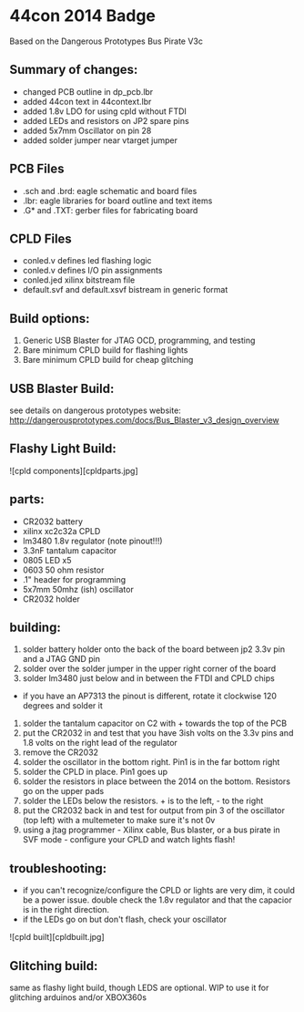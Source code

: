 44con 2014 Badge
================

Based on the Dangerous Prototypes Bus Pirate V3c

Summary of changes:
-------------------
- changed PCB outline in dp_pcb.lbr
- added 44con text in 44context.lbr
- added 1.8v LDO for using cpld without FTDI
- added LEDs and resistors on JP2 spare pins
- added 5x7mm Oscillator on pin 28
- added solder jumper near vtarget jumper

PCB Files
---------
* .sch and .brd: eagle schematic and board files 
* .lbr: eagle libraries for board outline and text items 
* .G* and .TXT: gerber files for fabricating board

CPLD Files
----------
* conled.v defines led flashing logic
* conled.v defines I/O pin assignments
* conled.jed xilinx bitstream file
* default.svf and default.xsvf bistream in generic format

Build options:
-------------
1. Generic USB Blaster for JTAG OCD, programming, and testing
1. Bare minimum CPLD build for flashing lights
1. Bare minimum CPLD build for cheap glitching

USB Blaster Build:
-----------------
see details on dangerous prototypes website:
http://dangerousprototypes.com/docs/Bus_Blaster_v3_design_overview

Flashy Light Build:
------------------

![cpld components][cpldparts.jpg]

parts:
------
* CR2032 battery
* xilinx xc2c32a CPLD
* lm3480 1.8v regulator (note pinout!!!)
* 3.3nF tantalum capacitor
* 0805 LED x5
* 0603 50 ohm resistor
* .1" header for programming
* 5x7mm 50mhz (ish) oscillator
* CR2032 holder

building:
--------
1. solder battery holder onto the back of the board between jp2 3.3v pin and a JTAG GND pin
1. solder over the solder jumper in the upper right corner of the board
1. solder lm3480 just below and in between the FTDI and CPLD chips
  * if you have an AP7313 the pinout is different, rotate it clockwise 120 degrees and solder it
1. solder the tantalum capacitor on C2 with + towards the top of the PCB
1. put the CR2032 in and test that you have 3ish  volts on the 3.3v pins and 1.8 volts on the right lead of the regulator
1. remove the CR2032
1. solder the oscillator in the bottom right. Pin1 is in the far bottom right
1. solder the CPLD in place. Pin1 goes up
1. solder the resistors in place between the 2014 on the bottom. Resistors go on the upper pads
1. solder the LEDs below the resistors. + is to the left, - to the right
1. put the CR2032 back in and test for output from pin 3 of the oscillator (top left) with a multemeter to make sure it's not 0v
1. using a jtag programmer - Xilinx cable, Bus blaster, or a bus pirate in SVF mode - configure your CPLD and watch lights flash!

troubleshooting:
---------------
* if you can't recognize/configure the CPLD or lights are very dim, it could be a power issue. double check the 1.8v regulator and that the capacior is in the right direction.
* if the LEDs go on but don't flash, check your oscillator

![cpld built][cpldbuilt.jpg]

Glitching build:
----------------
same as flashy light build, though LEDS are optional. WIP to use it for glitching arduinos and/or XBOX360s

